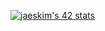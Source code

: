 [![jaeskim's 42 stats](https://badge42.herokuapp.com/api/stats/sminna?privacyEmail=true)](https://profile.intra.42.fr/users/sminna)
